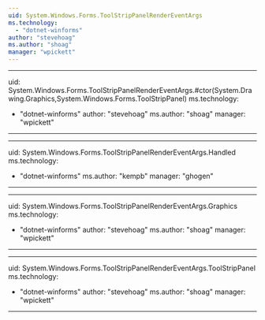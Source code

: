 ```yaml
---
uid: System.Windows.Forms.ToolStripPanelRenderEventArgs
ms.technology: 
  - "dotnet-winforms"
author: "stevehoag"
ms.author: "shoag"
manager: "wpickett"
---
```


---
uid: System.Windows.Forms.ToolStripPanelRenderEventArgs.#ctor(System.Drawing.Graphics,System.Windows.Forms.ToolStripPanel)
ms.technology: 
  - "dotnet-winforms"
author: "stevehoag"
ms.author: "shoag"
manager: "wpickett"
---

---
uid: System.Windows.Forms.ToolStripPanelRenderEventArgs.Handled
ms.technology: 
  - "dotnet-winforms"
ms.author: "kempb"
manager: "ghogen"
---

---
uid: System.Windows.Forms.ToolStripPanelRenderEventArgs.Graphics
ms.technology: 
  - "dotnet-winforms"
author: "stevehoag"
ms.author: "shoag"
manager: "wpickett"
---

---
uid: System.Windows.Forms.ToolStripPanelRenderEventArgs.ToolStripPanel
ms.technology: 
  - "dotnet-winforms"
author: "stevehoag"
ms.author: "shoag"
manager: "wpickett"
---
